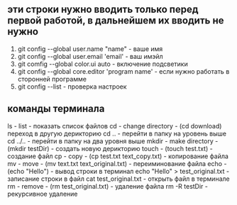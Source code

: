 ## эти строки нужно вводить только перед первой работой, в дальнейшем их вводить не нужно
1. git config --global user.name "name"   - ваше имя
2. git config --global user.email 'email' - ваш имэйл
3. git comfig --global color.ui auto      - включение подсветики
4. git config --global core.editor 'program name' - если нужно работать в сторонней программе
4. git config --list  - проверка настроек


## команды терминала
ls - list - показать список файлов
cd - change directory - (cd download) переход в другую дерикторию
cd .. - перейти в папку на уровень выше
cd ../.. - перейти в папку на два уровня выше
mkdir - make directory - (mkdir testDir) - создать новую дерикторию
touch - (touch test.txt) - создание файл
cp - copy - (cp test.txt text_copy.txt) - копирование файла
mv - move - (mv text.txt text_original.txt) - переиминование файла
echo - (echo "Hello") - вывод строки в терминал
echo "Hello" > test_original.txt - записание строки в файл
cat test_original.txt - открыть файл в терминале
rm - remove - (rm test_original.txt) - удаление файла
rm -R testDir - рекурсивное удаление